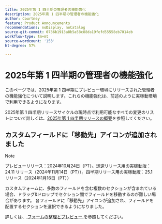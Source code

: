 ```yaml
---
title: 2025年第 1 四半期の管理者の機能強化
description: 2025年第 1 四半期の管理者の機能強化
author: Courtney
feature: Product Announcements
recommendations: noDisplay, noCatalog
source-git-commit: 0736b1913a8b5a58c88da19fefd55558eb7014eb
workflow-type: tm+mt
source-wordcount: '153'
ht-degree: 57%

---
```


# 2025年第 1 四半期の管理者の機能強化

このページでは、2025年第 1 四半期にプレビュー環境にリリースされた管理者の機能強化について説明します。これらの機能強化は、前述のように実稼動環境で利用できるようになります。

2025年第 1 四半期リリースサイクルの現時点で利用可能なすべての変更のリストについて詳しくは、[2025年第 1 四半期リリースの概要](/help/quicksilver/product-announcements/product-releases/25-q1-release-activity/25-q1-release-overview.md)を参照してください。

## カスタムフィールドに「移動先」アイコンが追加されました

>[!NOTE]
>
>プレビューリリース：2024年10月24日（PT）。迅速リリース用の実稼動版：24.11 リリース（2024年11月14日（PT））。四半期リリース用の実稼動版：25.1 リリース（2024年1月16日（PT））

カスタムフォームに、多数のフィールドを含む複数のセクションが含まれている場合、ドラッグ&amp;ドロップでセクション間でフィールドを移動するのが難しい場合があります。 各フィールドに「移動先」アイコンが追加され、フィールドを配置するセクションを選択できるようになりました。

詳しくは、[ フォームの整理とプレビュー ](/help/quicksilver/administration-and-setup/customize-workfront/create-manage-custom-forms/form-designer/design-a-form/organize-a-form.md) を参照してください。

